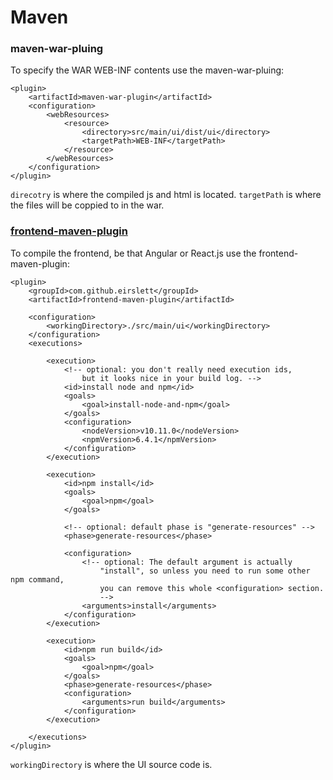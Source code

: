 # Maven
### maven-war-pluing
To specify the WAR WEB-INF contents use the maven-war-pluing:
```
<plugin>
	<artifactId>maven-war-plugin</artifactId>
	<configuration>
		<webResources>
			<resource>
				<directory>src/main/ui/dist/ui</directory>
				<targetPath>WEB-INF</targetPath>
			</resource>
		</webResources>
	</configuration>
</plugin>
```
`direcotry` is where the compiled js and html is located.
`targetPath` is where the files will be coppied to in the war.

### [frontend-maven-plugin](https://github.com/eirslett/frontend-maven-plugin)

To compile the frontend, be that Angular or React.js use the frontend-maven-plugin:
```
<plugin>
	<groupId>com.github.eirslett</groupId>
	<artifactId>frontend-maven-plugin</artifactId>

	<configuration>
		<workingDirectory>./src/main/ui</workingDirectory>
	</configuration>
	<executions>

		<execution>
			<!-- optional: you don't really need execution ids,
				but it looks nice in your build log. -->
			<id>install node and npm</id>
			<goals>
				<goal>install-node-and-npm</goal>
			</goals>
			<configuration>
				<nodeVersion>v10.11.0</nodeVersion>
				<npmVersion>6.4.1</npmVersion>
			</configuration>
		</execution>

		<execution>
			<id>npm install</id>
			<goals>
				<goal>npm</goal>
			</goals>

			<!-- optional: default phase is "generate-resources" -->
			<phase>generate-resources</phase>

			<configuration>
				<!-- optional: The default argument is actually
    				"install", so unless you need to run some other npm command,
    				you can remove this whole <configuration> section.
    				-->
				<arguments>install</arguments>
			</configuration>
		</execution>

		<execution>
			<id>npm run build</id>
			<goals>
				<goal>npm</goal>
			</goals>
			<phase>generate-resources</phase>
			<configuration>
				<arguments>run build</arguments>
			</configuration>
		</execution>

	</executions>
</plugin>
```
`workingDirectory` is where the UI source code is.
